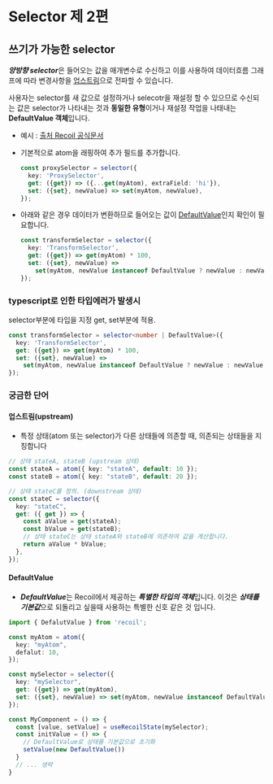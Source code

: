 # **Selector 제 2편**

## **쓰기가 가능한 selector**

***양방향 selector***은 들어오는 값을 매개변수로 수신하고 이를 사용하여 데이터흐름 그래프에 따라 변경사항을 [업스트림](#업스트림upstream)으로 전파할 수 있습니다.

사용자는 selector를 새 값으로 설정하거나 selecotr을 재설정 할 수 있으므로 수신되는 값은 selector가 나타내는 것과 **동일한 유형**이거나 재설정 작업을 나태내는 **DefaultValue 객체**입니다.

- 예시 : [출처 Recoil 공식문서](https://recoiljs.org/docs/api-reference/core/selector#writeable-selectors)
- 기본적으로 atom을 래핑하여 추가 필드를 추가합니다.

  ```typescript
  const proxySelector = selector({
    key: 'ProxySelector',
    get: ({get}) => ({...get(myAtom), extraField: 'hi'}),
    set: ({set}, newValue) => set(myAtom, newValue),
  });
  ```

- 아래와 같은 경우 데이터가 변환하므로 들어오는 값이 [DefaultValue](#defaultvalue)인지 확인이 필요합니다.

  ```typescript
  const transformSelector = selector({
    key: 'TransformSelector',
    get: ({get}) => get(myAtom) * 100,
    set: ({set}, newValue) =>
      set(myAtom, newValue instanceof DefaultValue ? newValue : newValue / 100),
  });
  ```

### **typescript로 인한 타입에러가 발생시**

selector부분에 타입을 지정 get, set부분에 적용.

```typescript
const transformSelector = selector<number | DefaultValue>({
  key: 'TransformSelector',
  get: ({get}) => get(myAtom) * 100,
  set: ({set}, newValue) =>
    set(myAtom, newValue instanceof DefaultValue ? newValue : newValue / 100),
});
```

### **궁금한 단어**

#### **업스트림(upstream)**

- 특정 상태(atom 또는 selector)가 다른 상태들에 의존할 때, 의존되는 상태들을 지칭합니다

```typescript
// 상태 stateA, stateB (upstream 상태)
const stateA = atom({ key: "stateA", default: 10 });
const stateB = atom({ key: "stateB", default: 20 });

// 상태 stateC를 정의. (downstream 상태)
const stateC = selector({
  key: "stateC",
  get: ({ get }) => {
    const aValue = get(stateA);
    const bValue = get(stateB);
    // 상태 stateC는 상태 stateA와 stateB에 의존하여 값을 계산합니다.
    return aValue * bValue;
  },
});
```

#### **DefaultValue**

- ***DefaultValue***는 Recoil에서 제공하는 ***특별한 타입의 객체***입니다. 이것은 ***상태를 기본값***으로 되돌리고 싶을때 사용하는 특별한 신호 같은 것 입니다.

```typescript
import { DefalutValue } from 'recoil';

const myAtom = atom({
  key: "myAtom",
  defalut: 10,
});

const mySelector = selector({
  key: "mySelector",
  get: ({get}) => get(myAtom),
  set: ({set}, newValue) => set(myAtom, newValue instanceof DefaultValue ? newValue: newValue * 2),
});

const MyComponent = () => {
  const [value, setValue] = useRecoilState(mySelector);
  const initValue = () => {
    // DefaultValue로 상태를 기본값으로 초기화
    setValue(new DefaultValue())
  }
  // ... 생략
}

```